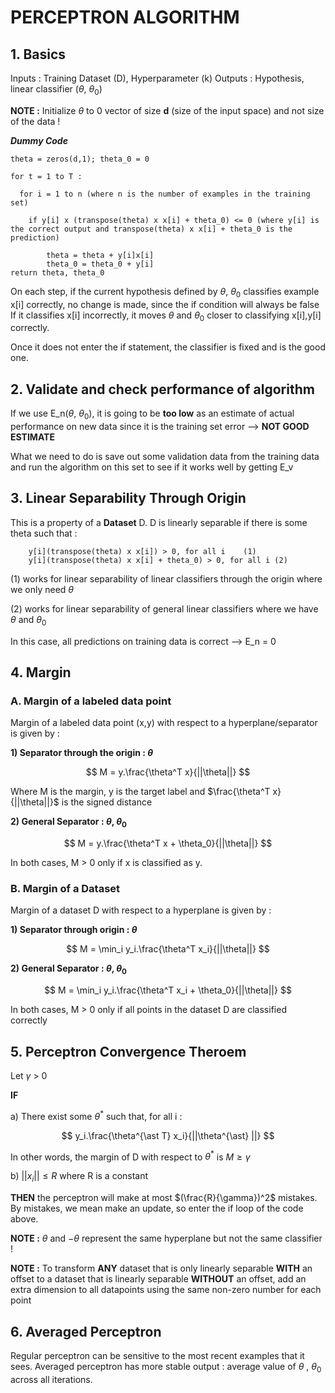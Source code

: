 # PERCEPTRON ALGORITHM

## 1. Basics 

Inputs : Training Dataset (D), Hyperparameter (k)
Outputs : Hypothesis, linear classifier ($\theta$, $\theta_0$)

**NOTE :** Initialize $\theta$ to 0 vector of size **d** (size of the input space) and not size of the data !

***Dummy Code***
```
theta = zeros(d,1); theta_0 = 0

for t = 1 to T :

  for i = 1 to n (where n is the number of examples in the training set)
  
    if y[i] x (transpose(theta) x x[i] + theta_0) <= 0 (where y[i] is the correct output and transpose(theta) x x[i] + theta_0 is the prediction)
    
        theta = theta + y[i]x[i]
        theta_0 = theta_0 + y[i]
return theta, theta_0
```
On each step, if the current hypothesis defined by $\theta$, $\theta_0$ classifies example x[i] correctly, no change is made, since the if condition will always be false
If it classifies x[i] incorrectly, it moves $\theta$ and $\theta_0$ closer to classifying x[i],y[i] correctly.

Once it does not enter the if statement, the classifier is fixed and is the good one.

## 2. Validate and check performance of algorithm 

If we use E_n($\theta$, $\theta_0$), it is going to be **too low** as an estimate of actual performance on new data since it is the training set error --> **NOT GOOD ESTIMATE**

What we need to do is save out some validation data from the training data and run the algorithm on this set to see if it works well by getting E_v

## 3. Linear Separability Through Origin

This is a property of a **Dataset** D. D is linearly separable if there is some theta such that :

        y[i](transpose(theta) x x[i]) > 0, for all i    (1)
        y[i](transpose(theta) x x[i] + theta_0) > 0, for all i (2)

(1) works for linear separability of linear classifiers through the origin where we only need $\theta$

(2) works for linear separability of general linear classifiers where we have $\theta$ and $\theta_0$ 

In this case, all predictions on training data is correct --> E_n = 0

## 4. Margin
### A. Margin of a labeled data point 

Margin of a labeled data point (x,y) with respect to a hyperplane/separator is given by :

**1) Separator through the origin : $\theta$**

$$
M = y.\frac{\theta^T x}{||\theta||}
$$

Where M is the margin, y is the target label and $\frac{\theta^T x}{||\theta||}$ is the signed distance

**2) General Separator : $\theta$, $\theta_0$**

$$
M = y.\frac{\theta^T x + \theta_0}{||\theta||}
$$

In both cases, M > 0 only if x is classified as y.

### B. Margin of a Dataset

Margin of a dataset D with respect to a hyperplane is given by :

**1) Separator through origin : $\theta$**

$$
M = \min_i y_i.\frac{\theta^T x_i}{||\theta||}
$$

**2) General Separator : $\theta$, $\theta_0$**

$$
M = \min_i y_i.\frac{\theta^T x_i + \theta_0}{||\theta||}
$$

In both cases, M > 0 only if all points in the dataset D are classified correctly


## 5. Perceptron Convergence Theroem 

Let $\gamma$ > 0 

**IF** 

  a) There exist some $\theta^*$ such that, for all i :
  
$$
y_i.\frac{\theta^{\ast T} x_i}{||\theta^{\ast} ||} 
$$

In other words, the margin of D with respect to $\theta^{\ast}$ is $M \geq \gamma$

  b) $||x_i|| \leq R$ where R is a constant

  **THEN** the perceptron will make at most $(\frac{R}{\gamma})^2$ mistakes. By mistakes, we mean make an update, so enter the if loop of the code above.

  **NOTE :** $\theta$ and $-\theta$ represent the same hyperplane but not the same classifier !

  **NOTE :** To transform **ANY** dataset that is only linearly separable **WITH** an offset to a dataset that is linearly separable **WITHOUT** an offset, add an extra dimension to all 
  datapoints using the same non-zero number for each point

## 6. Averaged Perceptron

Regular perceptron can be sensitive to the most recent examples that it sees. Averaged perceptron has more stable output : average value of $\theta$ , $\theta_0$ across all iterations.
